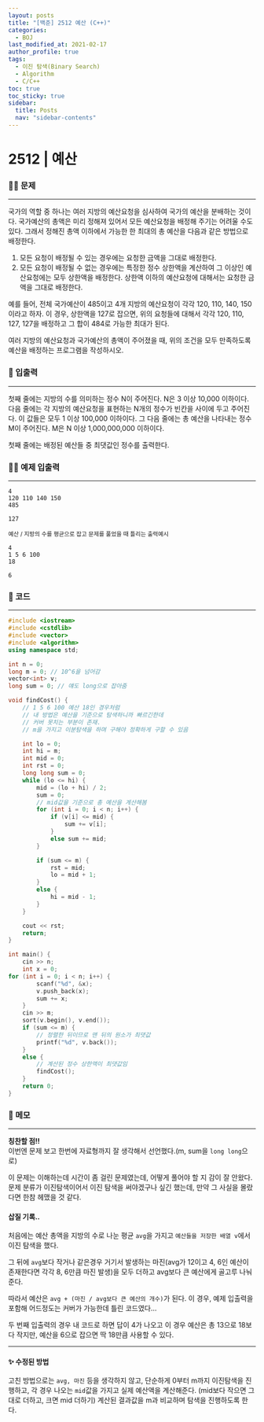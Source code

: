 ```yaml
---
layout: posts
title: "[백준] 2512 예산 (C++)"
categories:
  - BOJ
last_modified_at: 2021-02-17
author_profile: true
tags:
  - 이진 탐색(Binary Search)
  - Algorithm
  - C/C++
toc: true
toc_sticky: true
sidebar:
  title: Posts
  nav: "sidebar-contents"
---
```


# 2512 | 예산


### 🙋‍♀️ 문제

-----

국가의 역할 중 하나는 여러 지방의 예산요청을 심사하여 국가의 예산을 분배하는 것이다. 국가예산의 총액은 미리 정해져 있어서 모든 예산요청을 배정해 주기는 어려울 수도 있다. 그래서 정해진 총액 이하에서 가능한 한 최대의 총 예산을 다음과 같은 방법으로 배정한다.

1. 모든 요청이 배정될 수 있는 경우에는 요청한 금액을 그대로 배정한다.
2. 모든 요청이 배정될 수 없는 경우에는 특정한 정수 상한액을 계산하여 그 이상인 예산요청에는 모두 상한액을 배정한다. 상한액 이하의 예산요청에 대해서는 요청한 금액을 그대로 배정한다.

예를 들어, 전체 국가예산이 485이고 4개 지방의 예산요청이 각각 120, 110, 140, 150이라고 하자. 이 경우, 상한액을 127로 잡으면, 위의 요청들에 대해서 각각 120, 110, 127, 127을 배정하고 그 합이 484로 가능한 최대가 된다.

여러 지방의 예산요청과 국가예산의 총액이 주어졌을 때, 위의 조건을 모두 만족하도록 예산을 배정하는 프로그램을 작성하시오.

### 🙌 입출력

-----

첫째 줄에는 지방의 수를 의미하는 정수 N이 주어진다. N은 3 이상 10,000 이하이다. 다음 줄에는 각 지방의 예산요청을 표현하는 N개의 정수가 빈칸을 사이에 두고 주어진다. 이 값들은 모두 1 이상 100,000 이하이다. 그 다음 줄에는 총 예산을 나타내는 정수 M이 주어진다. M은 N 이상 1,000,000,000 이하이다.

첫째 줄에는 배정된 예산들 중 최댓값인 정수를 출력한다.

### 🙋‍♂️ 예제 입출력

-----

```
4
120 110 140 150
485
```

```
127
```

<small>예산 / 지방의 수를 평균으로 잡고 문제를 풀었을 때 틀리는 출력예시</small>

```
4
1 5 6 100
18
```

```
6
```

### 🚀 코드

-----

```c++
#include <iostream>
#include <cstdlib>
#include <vector>
#include <algorithm>
using namespace std;

int n = 0;
long m = 0; // 10^6을 넘어감
vector<int> v;
long sum = 0; // 얘도 long으로 잡아줌

void findCost() {
	// 1 5 6 100 예산 18인 경우처럼
	// 내 방법은 예산을 기준으로 탐색하니까 빠르긴한데
	// 커버 못치는 부분이 존재.
	// m을 가지고 이분탐색을 하며 구해야 정확하게 구할 수 있음

	int lo = 0;
	int hi = m;
	int mid = 0;
	int rst = 0;
	long long sum = 0;
	while (lo <= hi) {
		mid = (lo + hi) / 2;
		sum = 0;
		// mid값을 기준으로 총 예산을 계산해봄
		for (int i = 0; i < n; i++) {
			if (v[i] <= mid) {
				sum += v[i];
			}
			else sum += mid;
		}

		if (sum <= m) {
			rst = mid;
			lo = mid + 1;
		}
		else {
			hi = mid - 1;
		}
	}

	cout << rst;
	return;
}

int main() {
	cin >> n;
	int x = 0;
for (int i = 0; i < n; i++) {
		scanf("%d", &x);
		v.push_back(x);
		sum += x;
	}
	cin >> m;
	sort(v.begin(), v.end());
	if (sum <= m) {
		// 정렬한 뒤이므로 맨 뒤의 원소가 최댓값
		printf("%d", v.back());
	}
	else {
		// 계산된 정수 상한액이 최댓값임
		findCost();
	}
	return 0;
}
```


### 🌠 메모

-----

**칭찬할 점!!**<br>
이번엔 문제 보고 한번에 자료형까지 잘 생각해서 선언했다.(m, sum을 ```long long```으로)

이 문제는 이해하는데 시간이 좀 걸린 문제였는데, 어떻게 풀어야 할 지 감이 잘 안왔다. 문제 분류가 이진탐색이어서 이진 탐색을 써야겠구나 싶긴 했는데, 만약 그 사실을 몰랐다면 한참 헤맸을 것 같다.

#### 삽질 기록..

처음에는 예산 총액을 지방의 수로 나눈 평균 ```avg```을 가지고 ```예산들을 저장한 배열 v```에서 이진 탐색을 했다.

그 뒤에 ```avg```보다 작거나 같은경우 거기서 발생하는 마진(avg가 12이고 4, 6인 예산이 존재한다면 각각 8, 6만큼 마진 발생)을 모두 더하고 avg보다 큰 예산에게 골고루 나눠준다.

따라서 예산은 ```avg + (마진 / avg보다 큰 예산의 개수)```가 된다. 이 경우, 예제 입출력을 포함해 어드정도는 커버가 가능한데 틀린 코드였다...

두 번째 입출력의 경우 내 코드로 하면 답이 4가 나오고 이 경우 예산은 총 13으로 18보다 작지만, 예산을 6으로 잡으면 딱 18만큼 사용할 수 있다.

-----

#### ✨ 수정된 방법
고친 방법으로는 ```avg, 마진``` 등을 생각하지 않고, 단순하게 0부터 m까지 이진탐색을 진행하고, 각 경우 나오는 ```mid```값을 가지고 실제 예산액을 계산해준다. (mid보다 작으면 그대로 더하고, 크면 mid 더하기) 계산된 결과값을 m과 비교하며 탐색을 진행하도록 한다.
